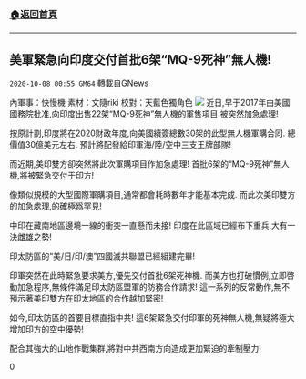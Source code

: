 ###  [:house:返回首頁](https://github.com/ourhimalayas/txt)
---

## 美軍緊急向印度交付首批6架“MQ-9死神”無人機!
`2020-10-08 00:55 GM64` [轉載自GNews](https://gnews.org/zh-hant/410017/)

內軍事：快慢機
素材：文隨riki
校對：天藍色獨角色
![]()![](https://s3.amazonaws.com/gnews-media-offload/wp-content/uploads/2020/10/08005426/85-1.png)
近日,早于2017年由美國國務院批准,向印度出售22架“MQ-9死神”無人機的軍售項目.被突然加急處理!

按原計劃,印度將在2020財政年度,向美國續簽總數30架的此型無人機軍購合同.
總價值30億美元左右.
預計將配發給印軍海/陸/空中三支王牌部隊!

而近期,美印雙方卻突然將此次軍購項目作加急處理!
首批6架的“MQ-9死神”無人機,將被緊急交付于印方!

像類似規模的大型國際軍購項目,通常都會耗時數年才能基本完成.
而此次美印雙方的加急處理,的確極爲罕見!

中印在藏南地區邊境一線的衝突一直懸而未接!
印度在此區域已經布下重兵,大有一決雌雄之勢!

印太防區的“美/日/印/澳”四國滅共聯盟已經組建完畢!

印軍突然在此時緊急要求美方,優先交付首批6架死神機.
而美方也打破慣例,立即啓動加急程序,無條件滿足印太防區盟軍的防務合作請求!
這一系列的反常動作,無不預示著美印雙方在印太地區的合作越加緊密!

如今,印太防區的首要目標直指中共!
這6架緊急交付印軍的死神無人機,無疑將極大增加印方的空中優勢!

配合其強大的山地作戰集群,將對中共西南方向造成更加緊迫的牽制壓力!

0
